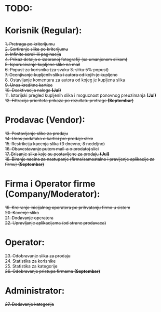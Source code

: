 # TODO:


# Korisnik (Regular):
~~1. Pretraga po kriterijumu~~  
~~2. Sortiranje slika po kriterijumu~~    
~~3. Infinite scroll ili paginacija~~  
~~4. Prikaz detalja o izabranoj fotografiji (sa umanjenom slikom)~~    
~~5. Isporucivanje kupljene slike na mail~~    
~~6. Popust za korisnika (za svaku 3. sliku 5% popust)~~    
~~7. Ocenjivanje kupljenih slika i autora od kojih je kupljeno~~    
8. Ostavljanje komentara za autora od kojeg je kupljena slika  
~~9. Unos kreditne kartice~~  
~~10. Deaktivacija naloga **(Jul)**~~  
11. Istorijski pregled kupljenih slika i mogucnost ponovnog preuzimanja **(Jul)**  
~~12. Filtracija prioriteta prikaza po rezultatu pretrage **(Septembar)**~~    
# Prodavac (Vendor):
~~13. Postavljanje slike za prodaju~~  
~~14. Unos podataka o kartici pre prodaje slike~~  
~~15. Restrikcija kacenja slika (3 dnevno, 8 nedeljno)~~    
~~16. Obavestavanje putem mail-a o prodatoj slici~~    
~~17. Brisanje slika koje su postavljene za prodaju **(Jul)**~~    
~~18. Biranje nacina za nastupanje (firma/samostalno i pravljenje aplikacije za firmu) **(Septembar)**~~  


# Firma i Operator firme (Company/Moderator):
~~19. Kreiranje inicijalnog operatera po prihvatanju firme u sistem~~    
~~20. Kacenje slika~~  
~~21. Dodavanje operatera~~  
~~22. Upravljanje aplikacijama (od strane prodavaca)~~  

# Operator:
~~23. Odobravanje slika za prodaju~~    
24. Statistika za korisnike  
25. Statistika za kategorije  
~~26. Odobravanje pristupa firmama  **(Septembar)**~~    


# Administrator: 
~~27. Dodavanje kategorija~~  

